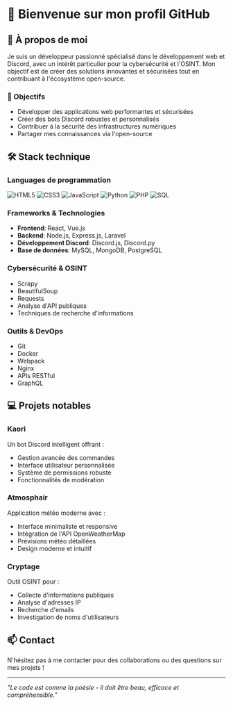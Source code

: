 # 👋 Bienvenue sur mon profil GitHub

## 🚀 À propos de moi

Je suis un développeur passionné spécialisé dans le développement web et Discord, avec un intérêt particulier pour la cybersécurité et l'OSINT. Mon objectif est de créer des solutions innovantes et sécurisées tout en contribuant à l'écosystème open-source.

### 🎯 Objectifs
- Développer des applications web performantes et sécurisées
- Créer des bots Discord robustes et personnalisés
- Contribuer à la sécurité des infrastructures numériques
- Partager mes connaissances via l'open-source

## 🛠️ Stack technique

### Languages de programmation
![HTML5](https://img.shields.io/badge/HTML5-E34F26?style=for-the-badge&logo=html5&logoColor=white)
![CSS3](https://img.shields.io/badge/CSS3-1572B6?style=for-the-badge&logo=css3&logoColor=white)
![JavaScript](https://img.shields.io/badge/JavaScript-F7DF1E?style=for-the-badge&logo=javascript&logoColor=black)
![Python](https://img.shields.io/badge/Python-3776AB?style=for-the-badge&logo=python&logoColor=white)
![PHP](https://img.shields.io/badge/PHP-777BB4?style=for-the-badge&logo=php&logoColor=white)
![SQL](https://img.shields.io/badge/SQL-4479A1?style=for-the-badge&logo=mysql&logoColor=white)

### Frameworks & Technologies
- **Frontend**: React, Vue.js
- **Backend**: Node.js, Express.js, Laravel
- **Développement Discord**: Discord.js, Discord.py
- **Base de données**: MySQL, MongoDB, PostgreSQL

### Cybersécurité & OSINT
- Scrapy
- BeautifulSoup
- Requests
- Analyse d'API publiques
- Techniques de recherche d'informations

### Outils & DevOps
- Git
- Docker
- Webpack
- Nginx
- APIs RESTful
- GraphQL

## 💻 Projets notables

### Kaori
Un bot Discord intelligent offrant :
- Gestion avancée des commandes
- Interface utilisateur personnalisée
- Système de permissions robuste
- Fonctionnalités de modération

### Atmosphair
Application météo moderne avec :
- Interface minimaliste et responsive
- Intégration de l'API OpenWeatherMap
- Prévisions météo détaillées
- Design moderne et intuitif

### Cryptage
Outil OSINT pour :
- Collecte d'informations publiques
- Analyse d'adresses IP
- Recherche d'emails
- Investigation de noms d'utilisateurs

## 📫 Contact
N'hésitez pas à me contacter pour des collaborations ou des questions sur mes projets !

---

*"Le code est comme la poésie - il doit être beau, efficace et compréhensible."* 
